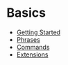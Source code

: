 # Basics

* [Getting Started](getting-started.md)
* [Phrases](phrases.md)
* [Commands](commands.md)
* [Extensions](extensions.md)
